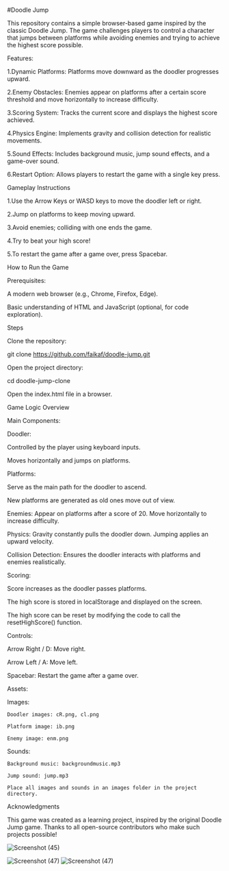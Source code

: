 #Doodle Jump

This repository contains a simple browser-based game inspired by the classic Doodle Jump. The game challenges players to control a character that jumps between platforms while avoiding enemies and trying to achieve the highest score possible.

Features:

1.Dynamic Platforms: Platforms move downward as the doodler progresses upward.

2.Enemy Obstacles: Enemies appear on platforms after a certain score threshold and move horizontally to increase difficulty.

3.Scoring System: Tracks the current score and displays the highest score achieved.

4.Physics Engine: Implements gravity and collision detection for realistic movements.

5.Sound Effects: Includes background music, jump sound effects, and a game-over sound.

6.Restart Option: Allows players to restart the game with a single key press.



Gameplay Instructions

  1.Use the Arrow Keys or WASD keys to move the doodler left or right.

  2.Jump on platforms to keep moving upward.

  3.Avoid enemies; colliding with one ends the game.

  4.Try to beat your high score!

  5.To restart the game after a game over, press Spacebar.


How to Run the Game

Prerequisites:

A modern web browser (e.g., Chrome, Firefox, Edge).

Basic understanding of HTML and JavaScript (optional, for code exploration).

Steps

Clone the repository:

git clone https://github.com/faikaf/doodle-jump.git

Open the project directory:

cd doodle-jump-clone

Open the index.html file in a browser.

Game Logic Overview



Main Components:


Doodler:

Controlled by the player using keyboard inputs.

Moves horizontally and jumps on platforms.


Platforms:

Serve as the main path for the doodler to ascend.

New platforms are generated as old ones move out of view.

Enemies:
Appear on platforms after a score of 20.
Move horizontally to increase difficulty.

Physics:
Gravity constantly pulls the doodler down.
Jumping applies an upward velocity.

Collision Detection:
Ensures the doodler interacts with platforms and enemies realistically.



Scoring:

Score increases as the doodler passes platforms.

The high score is stored in localStorage and displayed on the screen.

The high score can be reset by modifying the code to call the resetHighScore() function.


Controls:

  Arrow Right / D: Move right.

  Arrow Left / A: Move left.


Spacebar: Restart the game after a game over.

Assets:

  Images:
  
    Doodler images: cR.png, cl.png
    
    Platform image: ib.png
    
    Enemy image: enm.png
    

  Sounds:
  
    Background music: backgroundmusic.mp3
    
    Jump sound: jump.mp3
    
    Place all images and sounds in an images folder in the project directory.
    



Acknowledgments

  This game was created as a learning project, inspired by the original Doodle Jump game. Thanks to all open-source contributors who make such projects possible!

![Screenshot (45)](https://github.com/user-attachments/assets/66ccb837-cc7b-409d-9034-efbe6afa3225)

![Screenshot (47)](https://github.com/user-attachments/assets/d2c992b2-d613-4771-8aa2-a973b44b5725)
![Screenshot (47)](https://github.com/user-attachments/assets/4848b033-78a8-4c85-be4d-041f35e651ee)
